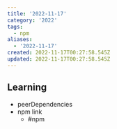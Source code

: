 ```yaml
---
title: '2022-11-17'
category: '2022'
tags:
  - npm
aliases:
  - '2022-11-17'
created: 2022-11-17T00:27:58.545Z
updated: 2022-11-17T00:27:58.545Z
---
```


## Learning

- peerDependencies
- npm link
	- #npm
